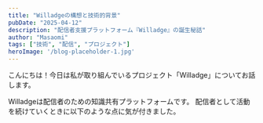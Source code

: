 ```yaml
---
title: "Willadgeの構想と技術的背景"
pubDate: "2025-04-12"
description: "配信者支援プラットフォーム『Willadge』の誕生秘話"
author: "Masaomi"
tags: ["技術", "配信", "プロジェクト"]
heroImage: '/blog-placeholder-1.jpg'
---
```


こんにちは！今日は私が取り組んでいるプロジェクト「Willadge」についてお話します。

Willadgeは配信者のための知識共有プラットフォームです。
配信者として活動を続けていくときに以下のような点に気が付きました。
